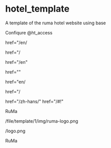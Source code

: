 # hotel_template
A template of the ruma hotel website using base
 

Confiqure @ht_access


href="/en/


href="<?=$site_link; ?>/





href="/en"

href="<?=$site_link; ?>"




href="en/

href="<?=$site_link; ?>/


href="/zh-hans/"
href="<?=$site_link; ?>/#!"

RuMa 
<?=$site_name; ?>



/file/template/1/img/ruma-logo.png
<?=$site_link; ?>/logo.png



RuMa</a>

<?=$site_name; ?></a>